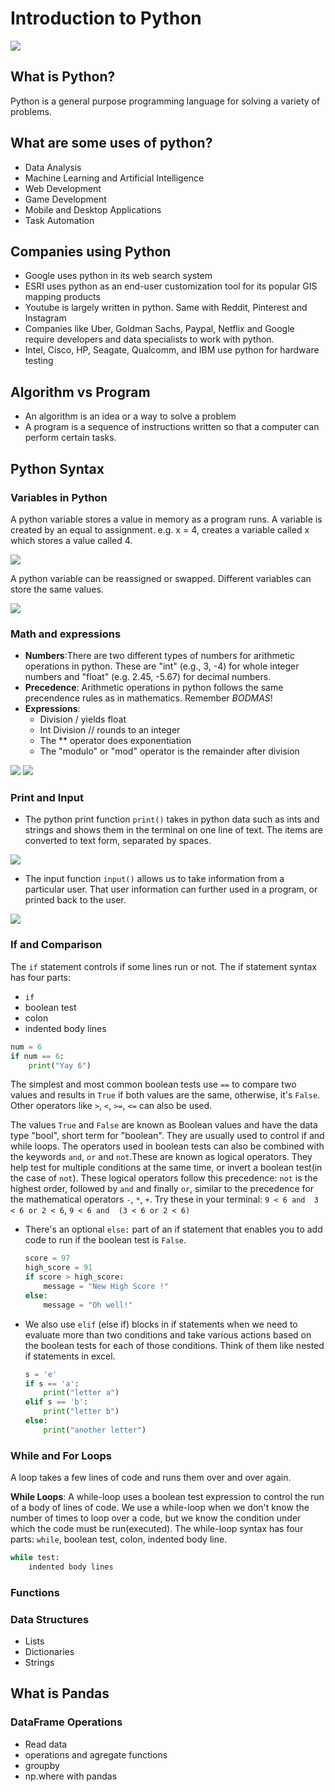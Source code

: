 # Introduction to Python
![](assets/images/introduction_to_python.png)

## What is Python?
Python is a general purpose programming language for solving a variety of problems.

## What are some uses of python?
- Data Analysis
- Machine Learning and Artificial Intelligence
- Web Development
- Game Development
- Mobile and Desktop Applications
- Task Automation

## Companies using Python
- Google uses python in its web search system
- ESRI uses python as an end-user customization tool for its popular GIS mapping products
- Youtube is largely written in python. Same with Reddit, Pinterest and Instagram
- Companies like Uber, Goldman Sachs, Paypal, Netflix and Google require developers and data specialists to work with python.
- Intel, Cisco, HP, Seagate, Qualcomm, and IBM use python for hardware testing

## Algorithm vs Program
- An algorithm is an idea or a way to solve a problem
- A program is a sequence of instructions written so that a computer can perform certain tasks.


## Python Syntax

### **Variables in Python**
A python variable stores a value in memory as a program runs. A variable is created by an equal to assignment.
e.g. x = 4, creates a variable called x which stores a value called 4.

![](assets/images/py-var1.png)

A python variable can be reassigned or swapped. Different variables can store the same values. 

![](assets/images/py-var2.png)

### **Math and expressions**
- **Numbers**:There are two different types of numbers for arithmetic operations in python. These are "int" (e.g., 3, -4) for whole integer numbers and "float" (e.g. 2.45, -5.67) for decimal numbers.
- **Precedence**: Arithmetic operations in python follows the same precendence rules as in mathematics. Remember *BODMAS*!
- **Expressions**:
    - Division / yields float
    - Int Division // rounds to an integer
    - The ** operator does exponentiation
    - The "modulo" or "mod" operator is the remainder after division

![](assets/images/math1.png)     ![](assets/images/math2.png)


### **Print and Input**
- The python print function `print()` takes in python data such as ints and strings and shows them in the terminal on one line of text. The items are converted to text form, separated by spaces.

![](assets/images/print1.png)

- The input function `input()` allows us to take information from a particular user. That user information can further used in a program, or printed back to the user.

![](assets/images/input1.png)


### **If and Comparison**
The `if` statement controls if some lines run or not. The if statement syntax has four parts:
- `if`
- boolean test
- colon
- indented body lines

    
```py
num = 6
if num == 6:
    print("Yay 6")
```

The simplest and most common boolean tests use `==` to compare two values and results in `True` if both values are the same, otherwise, it's `False`. Other operators like `>`, `<`, `>=`, `<=` can also be used.

The values `True` and `False` are known as Boolean values and have the data type "bool", short term for "boolean". They are usually used to control if and while loops.   The operators used in boolean tests can also be combined with the keywords `and`, `or` and `not`.These are known as logical operators. They help test for multiple conditions at the same time, or invert a boolean test(in the case of `not`).
These logical operators follow this precedence: `not` is the highest order, followed by `and` and finally `or`, similar to the precedence for the mathematical operators `-`, `*`, `+`.
Try these in your terminal: `9 < 6 and  3 < 6 or 2 < 6`,  `9 < 6 and  (3 < 6 or 2 < 6)`

- There's an optional `else:` part of an if statement that enables you to add code to run if the boolean test is `False`.

    ```py
    score = 97
    high_score = 91
    if score > high_score:
        message = "New High Score !"
    else:
        message = "Oh well!"
    ```

- We also use `elif` (else if) blocks in if statements when we need to evaluate more than two conditions and take various actions based on the boolean tests for each of those conditions. Think of them like nested if statements in excel.
    ```py
    s = 'e'
    if s == 'a':
        print("letter a")
    elif s == 'b':
        print("letter b")
    else:
        print("another letter")
    ```


### **While and For Loops**
A loop takes a few lines of code and runs them over and over again.

**While Loops**: A while-loop uses a boolean test expression to control the run of a body of lines of code. We use a while-loop when we don't know the number of times to loop over a code, but we know the condition under which the code must be run(executed).
The while-loop syntax has four parts: `while`, boolean test, colon, indented body line.
```py
while test:
    indented body lines
```

### Functions
### Data Structures
- Lists
- Dictionaries
- Strings

## What is Pandas
### DataFrame Operations
- Read data
- operations and agregate functions
- groupby
- np.where with pandas